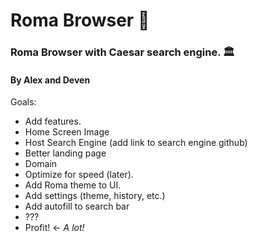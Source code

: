 # Roma Browser 🍅
### Roma Browser with Caesar search engine. 🏛
#### By Alex and Deven

Goals:
- Add features.
- Home Screen Image
- Host Search Engine (add link to search engine github) 
- Better landing page 
- Domain 
- Optimize for speed (later). 
- Add Roma theme to UI.
- Add settings (theme, history, etc.)
- Add autofill to search bar
- ???
- Profit! <- *A lot!*

